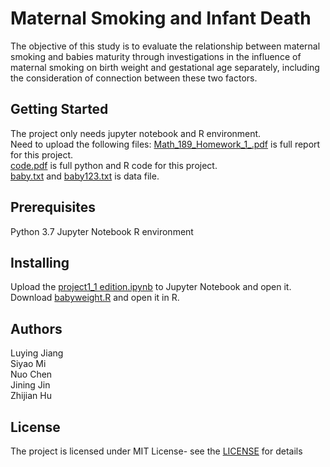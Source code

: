 # Maternal Smoking and Infant Death
The objective of this study is to evaluate the relationship between maternal smoking and
babies maturity through investigations in the influence of maternal smoking on birth weight and
gestational age separately, including the consideration of connection between these two factors.

## Getting Started
The project only needs jupyter notebook and R environment.  
Need to upload the following files:
[Math_189_Homework_1_.pdf](Math_189_Homework_1_.pdf) is full report for this project.   
[code.pdf](code.pdf) is full python and R code for this project.  
[baby.txt](baby.txt) and [baby123.txt](baby123.txt) is data file.


## Prerequisites
Python 3.7
Jupyter Notebook
R environment

## Installing
Upload the [project1_1 edition.ipynb](project1_1edition.ipynb) to Jupyter Notebook and open it.  
Download [babyweight.R](babyweight.R) and open it in R.

## Authors
Luying Jiang  
Siyao Mi  
Nuo Chen   
Jining Jin  
Zhijian Hu

## License
The project is licensed under MIT License- see the [LICENSE](LICENSE) for details

